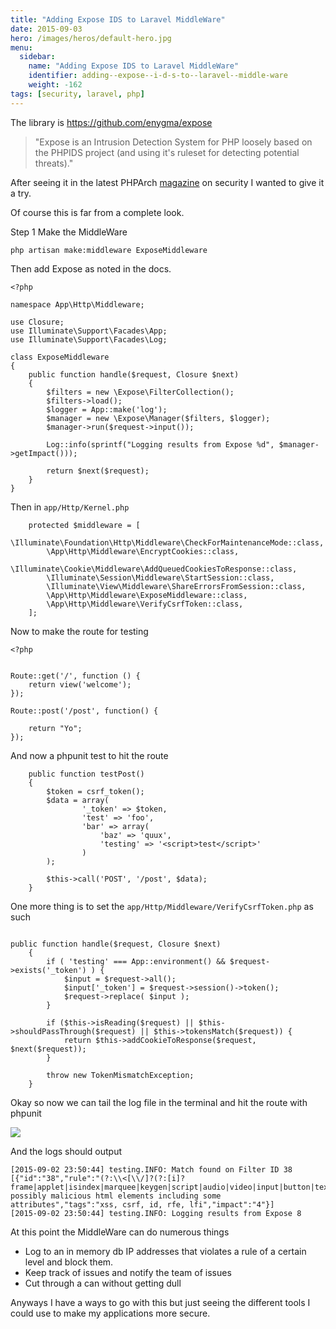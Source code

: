 ```yaml
---
title: "Adding Expose IDS to Laravel MiddleWare"
date: 2015-09-03
hero: /images/heros/default-hero.jpg
menu:
  sidebar:
    name: "Adding Expose IDS to Laravel MiddleWare"
    identifier: adding--expose--i-d-s-to--laravel--middle-ware
    weight: -162
tags: [security, laravel, php]
---
```


The library is https://github.com/enygma/expose

>"Expose is an Intrusion Detection System for PHP loosely based on the PHPIDS project (and using it's ruleset for detecting potential threats)."

After seeing it in the latest PHPArch [magazine](https://www.phparch.com/2015/09/september-2015-issue-release-security-boot-camp/) on security I wanted to give it a try.

Of course this is far from a complete look.

Step 1 Make the MiddleWare

`php artisan make:middleware ExposeMiddleware`

Then add Expose as noted in the docs.

~~~
<?php

namespace App\Http\Middleware;

use Closure;
use Illuminate\Support\Facades\App;
use Illuminate\Support\Facades\Log;

class ExposeMiddleware
{
    public function handle($request, Closure $next)
    {
        $filters = new \Expose\FilterCollection();
        $filters->load();
        $logger = App::make('log');
        $manager = new \Expose\Manager($filters, $logger);
        $manager->run($request->input());

        Log::info(sprintf("Logging results from Expose %d", $manager->getImpact()));

        return $next($request);
    }
}

~~~

Then in `app/Http/Kernel.php`

~~~
    protected $middleware = [
        \Illuminate\Foundation\Http\Middleware\CheckForMaintenanceMode::class,
        \App\Http\Middleware\EncryptCookies::class,
        \Illuminate\Cookie\Middleware\AddQueuedCookiesToResponse::class,
        \Illuminate\Session\Middleware\StartSession::class,
        \Illuminate\View\Middleware\ShareErrorsFromSession::class,
        \App\Http\Middleware\ExposeMiddleware::class,
        \App\Http\Middleware\VerifyCsrfToken::class,
    ];

~~~

Now to make the route for testing

~~~
<?php


Route::get('/', function () {
    return view('welcome');
});

Route::post('/post', function() {

    return "Yo";
});
~~~

And now a phpunit test to hit the route

~~~
    public function testPost()
    {
        $token = csrf_token();
        $data = array(
                '_token' => $token,
                'test' => 'foo',
                'bar' => array(
                    'baz' => 'quux',
                    'testing' => '<script>test</script>'
                )
        );

        $this->call('POST', '/post', $data);
    }
~~~

One more thing is to set the `app/Http/Middleware/VerifyCsrfToken.php` as such

~~~

public function handle($request, Closure $next)
    {
        if ( 'testing' === App::environment() && $request->exists('_token') ) {
            $input = $request->all();
            $input['_token'] = $request->session()->token();
            $request->replace( $input );
        }

        if ($this->isReading($request) || $this->shouldPassThrough($request) || $this->tokensMatch($request)) {
            return $this->addCookieToResponse($request, $next($request));
        }

        throw new TokenMismatchException;
    }    
~~~

Okay so now we can tail the log file in the terminal and hit the route with phpunit

![](https://dl.dropboxusercontent.com/s/fgoax2z12mhhf0t/expose.png?dl=0)

And the logs should output 

~~~
[2015-09-02 23:50:44] testing.INFO: Match found on Filter ID 38 [{"id":"38","rule":"(?:\\<[\\/]?(?:[i]?frame|applet|isindex|marquee|keygen|script|audio|video|input|button|textarea|style|base|body|meta|link|object|embed|param|plaintext|xm\\w+|image|im(?:g|port)))","description":"Detects possibly malicious html elements including some attributes","tags":"xss, csrf, id, rfe, lfi","impact":"4"}]
[2015-09-02 23:50:44] testing.INFO: Logging results from Expose 8

~~~


At this point the MiddleWare can do numerous things

  * Log to an in memory db IP addresses that violates a rule of a certain level and block them.
  * Keep track of issues and notify the team of issues
  * Cut through a can without getting dull
  

Anyways I have a ways to go with this but just seeing the different tools I could use to make my applications more secure.